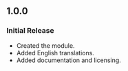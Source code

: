 ## 1.0.0
### Initial Release
* Created the module.
* Added English translations.
* Added documentation and licensing.